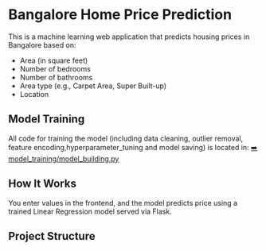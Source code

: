 #  Bangalore Home Price Prediction

This is a machine learning web application that predicts housing prices in Bangalore based on:
- Area (in square feet)
- Number of bedrooms
- Number of bathrooms
- Area type (e.g., Carpet Area, Super Built-up)
- Location
##  Model Training

All code for training the model (including data cleaning, outlier removal, feature encoding,hyperparameter_tuning and model saving) is located in:
[➡️ model_training/model_building.py](model_training/model_building.py)


##  How It Works

You enter values in the frontend, and the model predicts price using a trained Linear Regression model served via Flask.

##  Project Structure

